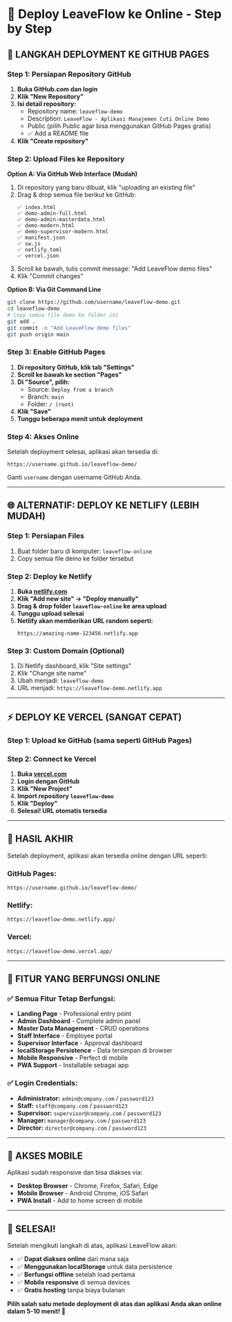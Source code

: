 # 🚀 Deploy LeaveFlow ke Online - Step by Step

## 🎯 **LANGKAH DEPLOYMENT KE GITHUB PAGES**

### **Step 1: Persiapan Repository GitHub**

1. **Buka GitHub.com dan login**
2. **Klik "New Repository"**
3. **Isi detail repository:**
   - Repository name: `leaveflow-demo`
   - Description: `LeaveFlow - Aplikasi Manajemen Cuti Online Demo`
   - Public (pilih Public agar bisa menggunakan GitHub Pages gratis)
   - ✅ Add a README file
4. **Klik "Create repository"**

### **Step 2: Upload Files ke Repository**

**Option A: Via GitHub Web Interface (Mudah)**
1. Di repository yang baru dibuat, klik "uploading an existing file"
2. Drag & drop semua file berikut ke GitHub:
   ```
   ✅ index.html
   ✅ demo-admin-full.html
   ✅ demo-admin-masterdata.html
   ✅ demo-modern.html
   ✅ demo-supervisor-modern.html
   ✅ manifest.json
   ✅ sw.js
   ✅ netlify.toml
   ✅ vercel.json
   ```
3. Scroll ke bawah, tulis commit message: "Add LeaveFlow demo files"
4. Klik "Commit changes"

**Option B: Via Git Command Line**
```bash
git clone https://github.com/username/leaveflow-demo.git
cd leaveflow-demo
# Copy semua file demo ke folder ini
git add .
git commit -m "Add LeaveFlow demo files"
git push origin main
```

### **Step 3: Enable GitHub Pages**

1. **Di repository GitHub, klik tab "Settings"**
2. **Scroll ke bawah ke section "Pages"**
3. **Di "Source", pilih:**
   - Source: `Deploy from a branch`
   - Branch: `main`
   - Folder: `/ (root)`
4. **Klik "Save"**
5. **Tunggu beberapa menit untuk deployment**

### **Step 4: Akses Online**

Setelah deployment selesai, aplikasi akan tersedia di:
```
https://username.github.io/leaveflow-demo/
```

Ganti `username` dengan username GitHub Anda.

---

## 🌐 **ALTERNATIF: DEPLOY KE NETLIFY (LEBIH MUDAH)**

### **Step 1: Persiapan Files**
1. Buat folder baru di komputer: `leaveflow-online`
2. Copy semua file demo ke folder tersebut

### **Step 2: Deploy ke Netlify**
1. **Buka [netlify.com](https://netlify.com)**
2. **Klik "Add new site" → "Deploy manually"**
3. **Drag & drop folder `leaveflow-online` ke area upload**
4. **Tunggu upload selesai**
5. **Netlify akan memberikan URL random seperti:**
   ```
   https://amazing-name-123456.netlify.app
   ```

### **Step 3: Custom Domain (Optional)**
1. Di Netlify dashboard, klik "Site settings"
2. Klik "Change site name"
3. Ubah menjadi: `leaveflow-demo`
4. URL menjadi: `https://leaveflow-demo.netlify.app`

---

## ⚡ **DEPLOY KE VERCEL (SANGAT CEPAT)**

### **Step 1: Upload ke GitHub** (sama seperti GitHub Pages)

### **Step 2: Connect ke Vercel**
1. **Buka [vercel.com](https://vercel.com)**
2. **Login dengan GitHub**
3. **Klik "New Project"**
4. **Import repository `leaveflow-demo`**
5. **Klik "Deploy"**
6. **Selesai! URL otomatis tersedia**

---

## 🎯 **HASIL AKHIR**

Setelah deployment, aplikasi akan tersedia online dengan URL seperti:

### **GitHub Pages:**
```
https://username.github.io/leaveflow-demo/
```

### **Netlify:**
```
https://leaveflow-demo.netlify.app/
```

### **Vercel:**
```
https://leaveflow-demo.vercel.app/
```

---

## 🔧 **FITUR YANG BERFUNGSI ONLINE**

### ✅ **Semua Fitur Tetap Berfungsi:**
- **Landing Page** - Professional entry point
- **Admin Dashboard** - Complete admin panel
- **Master Data Management** - CRUD operations
- **Staff Interface** - Employee portal
- **Supervisor Interface** - Approval dashboard
- **localStorage Persistence** - Data tersimpan di browser
- **Mobile Responsive** - Perfect di mobile
- **PWA Support** - Installable sebagai app

### ✅ **Login Credentials:**
- **Administrator:** `admin@company.com` / `password123`
- **Staff:** `staff@company.com` / `password123`
- **Supervisor:** `supervisor@company.com` / `password123`
- **Manager:** `manager@company.com` / `password123`
- **Director:** `director@company.com` / `password123`

---

## 📱 **AKSES MOBILE**

Aplikasi sudah responsive dan bisa diakses via:
- **Desktop Browser** - Chrome, Firefox, Safari, Edge
- **Mobile Browser** - Android Chrome, iOS Safari
- **PWA Install** - Add to home screen di mobile

---

## 🎉 **SELESAI!**

Setelah mengikuti langkah di atas, aplikasi LeaveFlow akan:
- ✅ **Dapat diakses online** dari mana saja
- ✅ **Menggunakan localStorage** untuk data persistence
- ✅ **Berfungsi offline** setelah load pertama
- ✅ **Mobile responsive** di semua devices
- ✅ **Gratis hosting** tanpa biaya bulanan

**Pilih salah satu metode deployment di atas dan aplikasi Anda akan online dalam 5-10 menit! 🚀**